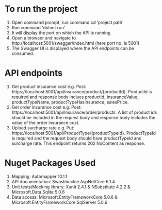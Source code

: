 # To run the project
1. Open command prompt, run command cd 'project path'
2. Run command 'dotnet run'
3. It will display the port on which the API is running.
4. Open a browser and navigate to  http://localhost:5001/swagger/index.html (here port no. is 5001)
5. The Swagger UI is displayed where the API endpoints can be consumed.

# API endpoints
1. Get product insurance cost e.g. Post: https://localhost:5001/api/Insurance/product/{productId}. ProductId is required and response body inclues productId, insuranceValue, productTypeName, productTypeHasInsurance, salesPrice.
2. Get order insurance cost e.g. Post: https://localhost:5001/api/Insurance/order/products. A list of product ids should be included in the request body and response body includes the value of the order insurance cost.
3. Upload surcharge rate e.g. Put: https://localhost:5001/api/ProductType/{productTypeId}. ProductTypeId is required and the request body should have productTypeId and surcharge rate. This endpoint returns 202 NoContent as response.

# Nuget Packages Used
1. Mapping: Automapper 10.1.1
2. API documentation: Swashbuckle.AspNetCore 6.1.4
3. Unit tests/Mocking library: Xunit 2.4.1 & NSubstitute 4.2.2 & Microsoft.Data.Sqlite 5.0.6
4. Data access: Microsoft.EntityFrameworkCore 5.0.6 & Microsoft.EntityFrameworkCore.SqlServer 5.0.6
